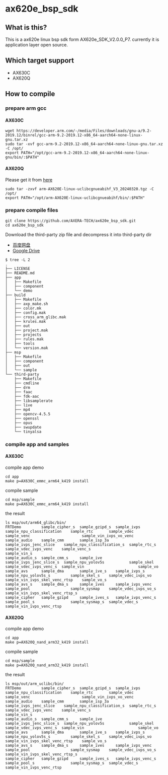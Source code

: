 # ax620e_bsp_sdk

## What is this?

This is a ax620e linux bsp sdk form AX620e_SDK_V2.0.0_P7. currently it is application layer open source.

## Which target support

- AX630C
- AX620Q

## How to compile

### prepare arm gcc

#### AX630C


```
wget https://developer.arm.com/-/media/Files/downloads/gnu-a/9.2-2019.12/binrel/gcc-arm-9.2-2019.12-x86_64-aarch64-none-linux-gnu.tar.xz
sudo tar -xvf gcc-arm-9.2-2019.12-x86_64-aarch64-none-linux-gnu.tar.xz -C /opt/
export PATH="/opt/gcc-arm-9.2-2019.12-x86_64-aarch64-none-linux-gnu/bin/:$PATH"
````

#### AX620Q

Please get it from [here](https://github.com/AXERA-TECH/ax620e_bsp_sdk/releases/download/v2.0.0/arm-AX620E-linux-uclibcgnueabihf_V3_20240320.tgz)

```
sudo tar -zxvf arm-AX620E-linux-uclibcgnueabihf_V3_20240320.tgz -C /opt/
export PATH="/opt/arm-AX620E-linux-uclibcgnueabihf/bin/:$PATH"
```

### prepare compile files

```
git clone https://github.com/AXERA-TECH/ax620e_bsp_sdk.git
cd ax620e_bsp_sdk
```

Download the third-party zip file and decompress it into third-party dir

- [百度网盘](https://pan.baidu.com/s/1BPvwQ3a93f5BRh3kdVUjWQ?pwd=g6nu)
- [Google Drive](https://drive.google.com/drive/folders/1JkZQlCtPz2U3W0mvBwwryHXW_Uo79stI?usp=sharing)

```
$ tree -L 2
.
├── LICENSE
├── README.md
├── app
│   ├── Makefile
│   ├── component
│   └── demo
├── build
│   ├── Makefile
│   ├── axp_make.sh
│   ├── color.mk
│   ├── config.mak
│   ├── cross_arm_glibc.mak
│   ├── krules.mak
│   ├── out
│   ├── project.mak
│   ├── projects
│   ├── rules.mak
│   ├── tools
│   └── version.mak
├── msp
│   ├── Makefile
│   ├── component
│   ├── out
│   └── sample
└── third-party
    ├── Makefile
    ├── cmdline
    ├── drm
    ├── faac
    ├── fdk-aac
    ├── libsamplerate
    ├── live
    ├── mp4
    ├── opencv-4.5.5
    ├── openssl
    ├── opus
    ├── swupdate
    └── tinyalsa
```

### compile app and samples

#### AX630C 

compile app demo
```
cd app
make p=AX630C_emmc_arm64_k419 install
```

compile sample
```
cd msp/sample
make p=AX630C_emmc_arm64_k419 install
```

the result 
```
ls msp/out/arm64_glibc/bin/
FRTDemo         sample_cipher_s  sample_gzipd_s  sample_ivps               sample_npu_classification    sample_rtc       sample_vdec              sample_venc                       sample_vin_ivps_vo_venc
sample_audio    sample_cmm       sample_isp_3a   sample_ivps_jenc_slice    sample_npu_classification_s  sample_rtc_s     sample_vdec_ivps_venc    sample_venc_s                     sample_vin_s
sample_audio_s  sample_cmm_s     sample_ive      sample_ivps_jenc_slice_s  sample_npu_yolov5s           sample_skel      sample_vdec_ivps_venc_s  sample_vin                        sample_vo
sample_avs      sample_dma       sample_ive_s    sample_ivps_s             sample_npu_yolov5s_s         sample_skel_s    sample_vdec_ivps_vo      sample_vin_ivps_skel_venc_rtsp    sample_vo_s
sample_avs_s    sample_dma_s     sample_ives     sample_ivps_venc          sample_pool                  sample_sysmap    sample_vdec_ivps_vo_s    sample_vin_ivps_skel_venc_rtsp_s
sample_cipher   sample_gzipd     sample_ives_s   sample_ivps_venc_s        sample_pool_s                sample_sysmap_s  sample_vdec_s            sample_vin_ivps_venc_rtsp
```

#### AX620Q

compile app demo
```
cd app
make p=AX620Q_nand_arm32_k419 install
```

compile sample
```
cd msp/sample
make p=AX620Q_nand_arm32_k419 install
```

the result 
```
ls msp/out/arm_uclibc/bin/
FRTDemo         sample_cipher_s  sample_gzipd_s  sample_ivps               sample_npu_classification    sample_rtc       sample_vdec              sample_venc                       sample_vin_ivps_vo_venc
sample_audio    sample_cmm       sample_isp_3a   sample_ivps_jenc_slice    sample_npu_classification_s  sample_rtc_s     sample_vdec_ivps_venc    sample_venc_s                     sample_vin_s
sample_audio_s  sample_cmm_s     sample_ive      sample_ivps_jenc_slice_s  sample_npu_yolov5s           sample_skel      sample_vdec_ivps_venc_s  sample_vin                        sample_vo
sample_avs      sample_dma       sample_ive_s    sample_ivps_s             sample_npu_yolov5s_s         sample_skel_s    sample_vdec_ivps_vo      sample_vin_ivps_skel_venc_rtsp    sample_vo_s
sample_avs_s    sample_dma_s     sample_ives     sample_ivps_venc          sample_pool                  sample_sysmap    sample_vdec_ivps_vo_s    sample_vin_ivps_skel_venc_rtsp_s
sample_cipher   sample_gzipd     sample_ives_s   sample_ivps_venc_s        sample_pool_s                sample_sysmap_s  sample_vdec_s            sample_vin_ivps_venc_rtsp
```
